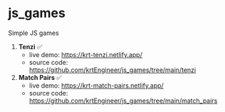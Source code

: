 # js_games

Simple JS games

1. **Tenzi** :white_check_mark:
   - live demo: https://krt-tenzi.netlify.app/
   - source code: https://github.com/krtEngineer/js_games/tree/main/tenzi
2. **Match Pairs** :white_check_mark:
   - live demo: https://krt-match-pairs.netlify.app/
   - source code: https://github.com/krtEngineer/js_games/tree/main/match_pairs